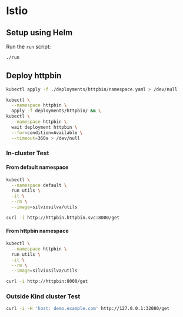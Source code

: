 # Istio

## Setup using Helm

Run the ```run``` script:

```bash
./run
```

## Deploy httpbin

```bash
kubectl apply -f ./deployments/httpbin/namespace.yaml > /dev/null

kubectl \
  --namespace httpbin \
  apply -f deployments/httpbin/ && \
kubectl \
  --namespace httpbin \
  wait deployment httpbin \
  --for=condition=Available \
  --timeout=360s > /dev/null
```

### In-cluster Test

#### From default namespace

```bash
kubectl \
  --namespace default \
  run utils \
  -it \
  --rm \
  --image=silviosilva/utils

curl -i http://httpbin.httpbin.svc:8000/get
```

#### From httpbin namespace
```bash
kubectl \
  --namespace httpbin \
  run utils \
  -it \
  --rm \
  --image=silviosilva/utils

curl -i http://httpbin:8000/get
```

### Outside Kind cluster Test

```bash
curl -i -H 'host: demo.example.com' http://127.0.0.1:32080/get
```
